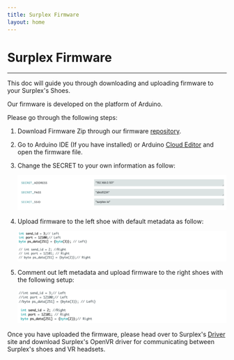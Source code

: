 ```yaml
---
title: Surplex Firmware
layout: home
---
```

# **Surplex Firmware**
---


This doc will guide you through downloading and uploading firmware to your Surplex's Shoes.

Our firmware is developed on the platform of Arduino.

Please go through the following steps:

1. Download Firmware Zip through our firmware [repository].

2. Go to Arduino IDE (If you have installed) or Arduino [Cloud Editor] and open the firmware file.

3. Change the SECRET to your own information as follow:

   ![secret](assets/secret.png)

4. Upload firmware to the left shoe with default metadata as follow:
   
   ![left](assets/left.png)

5. Comment out left metadata and upload firmware to the right shoes with the following setup:

   ![right](assets/right.png)


Once you have uploaded the firmware, please head over to Surplex's [Driver] site and download Surplex's OpenVR driver for communicating between Surplex's shoes and VR headsets.


[repository]: https://github.com/surplex-io/surplex_firmware/
[Cloud Editor]: https://create.arduino.cc/editor/
[Driver]: ../driver.html